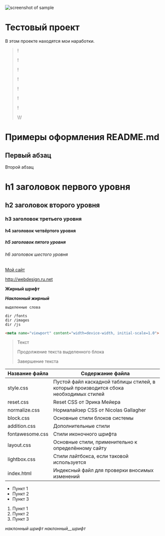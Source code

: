 
![screenshot of sample](https://caktus-website-production-2015.s3.amazonaws.com/media/blog-images/django-logo.gif)


Тестовый проект
=====================

В этом проекте находятся мои наработки.


>
>!
>
>!
>
>!
>
>!
>
>!
>
>!
>
>!
>
>\\!/
>

Примеры оформления README.md
=====================

Первый абзац
---
Второй абзац

h1 заголовок первого уровня
=====================

h2 заголовок второго уровня
-----------------------------------

### h3 заголовок третьего уровня
#### h4 заголовок четвёртого уровня
##### h5 заголовок пятого уровня
###### h6 заголовок шестого уровня

[Мой сайт](http://webdesign.ru.net)

<http://webdesign.ru.net>

**Жирный шрифт**

***Наклонный жирный***

`выделенные слова`

    dir /fonts
    dir /images
    dir /js
    
```html
<meta name="viewport" content="width=device-width, initial-scale=1.0">
```

> Текст
> 
> Продолжение текста выделенного блока
>
> Завершение текста

Название файла  | Содержание файла
----------------|----------------------
style.css       | Пустой файл каскадной таблицы стилей, в который производится сбока необходимых стилей
reset.css       | Reset CSS от Эрика Мейера
normalize.css   | Нормалайзер CSS от Nicolas Gallagher
block.css       | Основные стили блоков системы
addition.css    | Дополнительные стили
fontawesome.css | Стили иконочного шрифта
layout.css      | Основные стили, применительно к определённому сайту
lightbox.css    | Стили лайтбокса, если таковой используется
index.html      | Индексный файл для проверки вносимых изменений

* Пункт 1
* Пункт 2
* Пункт 3

1. Пункт 1
2. Пункт 2
3. Пункт 3

_наклонный_ _шрифт_ _наклонный__шрифт_
